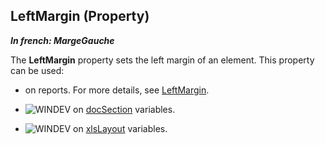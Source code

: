 
## LeftMargin (Property)

***In french: MargeGauche***
	



<a name="XUse"></a>
<a name="Use"></a>
<a name="description"></a>
The **LeftMargin** property sets the left margin of an element. This property can be used: 

- on reports. For more details, see [LeftMargin](../Proprietes/2511048.md). 

- ![WINDEV](https://doc.pcsoft.fr/ext/images/us/WD.png) on [docSection](../WDLang1/1000022685.md) variables.

- ![WINDEV](https://doc.pcsoft.fr/ext/images/us/WD.png) on [xlsLayout](../WDLang5/1000023139.md) variables.




